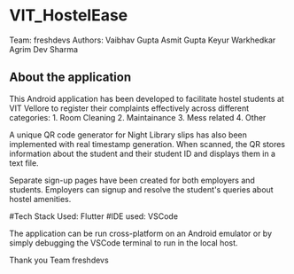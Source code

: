 # VIT_HostelEase

Team: freshdevs
Authors: Vaibhav Gupta
         Asmit Gupta
         Keyur Warkhedkar
         Agrim Dev Sharma


## About the application

This Android application has been developed to facilitate hostel students at VIT Vellore to register their complaints effectively across different categories: 
                                                                                                                                                              1. Room Cleaning
                                                                                                                                                              2. Maintainance
                                                                                                                                                              3. Mess related
                                                                                                                                                              4. Other
                                                     
A unique QR code generator for Night Library slips has also been implemented with real timestamp generation.
When scanned, the QR stores information about the student and their student ID and displays them in a text file.

Separate sign-up pages have been created for both employers and students.
Employers can signup and resolve the student's queries about hostel amenities.

#Tech Stack Used: Flutter
#IDE used: VSCode

The application can be run cross-platform on an Android emulator or by simply debugging the VSCode terminal to run in the local host.

Thank you 
Team freshdevs
